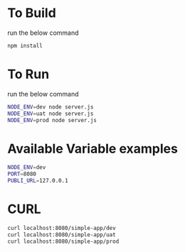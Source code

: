 # To Build
run the below command
```sh
npm install
```

# To Run
run the below command
```sh
NODE_ENV=dev node server.js
NODE_ENV=uat node server.js
NODE_ENV=prod node server.js
```

# Available Variable examples
```sh
NODE_ENV=dev
PORT=8080
PUBLI_URL=127.0.0.1
```

# CURL
```sh
curl localhost:8080/simple-app/dev
curl localhost:8080/simple-app/uat
curl localhost:8080/simple-app/prod
```
